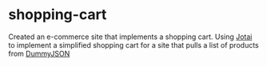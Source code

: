 # shopping-cart
Created an e-commerce site that implements a shopping cart. Using [Jotai](https://jotai.org/) to implement a simplified shopping cart for a site that pulls a list of products from [DummyJSON](https://dummyjson.com/)
